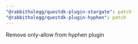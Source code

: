 ```yaml
---
"@rabbitholegg/questdk-plugin-stargate": patch
"@rabbitholegg/questdk-plugin-hyphen": patch
---
```


Remove only-allow from hyphen plugin
